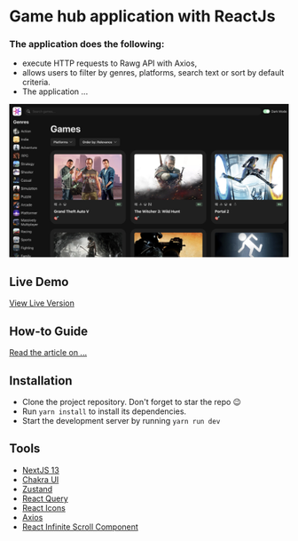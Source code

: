 # Game hub application with ReactJs

### The application does the following:

-   execute HTTP requests to Rawg API with Axios,
-   allows users to filter by genres, platforms, search text or sort by default criteria.
-   The application ...

<img width="1264" alt="Game hub homepage" src="src/assets/homepage.png">

## Live Demo

[View Live Version](https://game-hub-eight-wine.vercel.app/)

## How-to Guide

[Read the article on ...](link)

## Installation

-   Clone the project repository. Don't forget to star the repo 😉
-   Run `yarn install` to install its dependencies.
-   Start the development server by running `yarn run dev`

## Tools

-   [NextJS 13](https://nextjs.org/docs)
-   [Chakra UI](https://chakra-ui.com/)
-   [Zustand](https://docs.pmnd.rs/zustand/getting-started/introduction)
-   [React Query](https://tanstack.com/query/latest/docs/react/overview)
-   [React Icons](https://react-icons.github.io/react-icons)
-   [Axios](https://axios-http.com/docs/intro)
-   [React Infinite Scroll Component](https://github.com/ankeetmaini/react-infinite-scroll-component)
